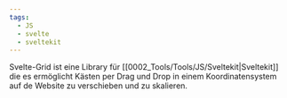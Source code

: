 ```yaml
---
tags:
  - JS
  - svelte
  - sveltekit
---
```

Svelte-Grid ist eine Library für [[0002_Tools/Tools/JS/Sveltekit|Sveltekit]] die es ermöglicht Kästen per Drag und Drop in einem Koordinatensystem auf de Website zu verschieben und zu skalieren.